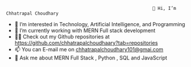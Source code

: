                                                             👋 Hi, I’m Chhatrapal Choudhary

- 👀 I’m interested in Technology, Artificial Intelligence, and Programming
- 🌱 I’m currently working with MERN Full stack development
- 👨‍💻 Check out my Github repositories at https://github.com/chhatrapalchoudhaary?tab=repositories
- 📫 You can E-mail me on chhatrapalchoudhary101@gmai.com
- 💬 Ask me about MERN Full Stack , Python , SQL and JavaScript
<!---
chhatrapalchoudhaary/chhatrapalchoudhaary is a ✨ special ✨ repository because its `README.md` (this file) appears on your GitHub profile.
You can click the Preview link to take a look at your changes.
--->
